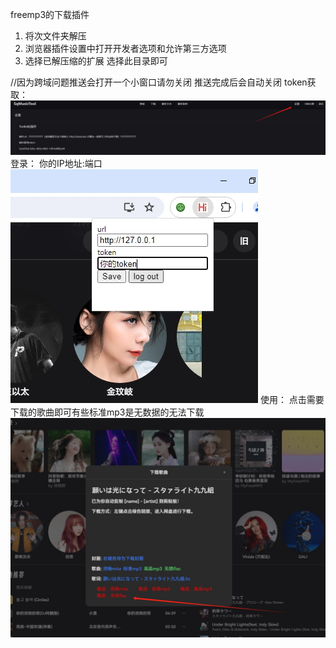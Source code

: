 freemp3的下载插件
1. 将次文件夹解压
2. 浏览器插件设置中打开开发者选项和允许第三方选项
3. 选择已解压缩的扩展 选择此目录即可

//因为跨域问题推送会打开一个小窗口请勿关闭 推送完成后会自动关闭
token获取：
![free3.png](..%2Fimg%2Ffree3.png)
登录： 你的IP地址:端口
![Free1.png](..%2Fimg%2FFree1.png)
使用：
点击需要下载的歌曲即可有些标准mp3是无数据的无法下载
![free2.png](..%2Fimg%2Ffree2.png)
